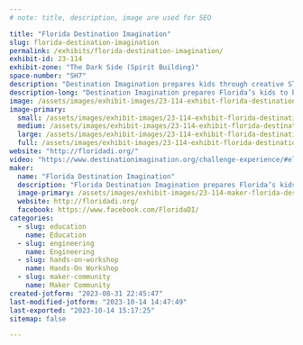 ```yaml
---
# note: title, description, image are used for SEO

title: "Florida Destination Imagination"
slug: florida-destination-imagination
permalink: /exhibits/florida-destination-imagination/
exhibit-id: 23-114
exhibit-zone: "The Dark Side (Spirit Building)"
space-number: "SH7"
description: "Destination Imagination prepares kids through creative STEAM challenges."
description-long: "Destination Imagination prepares Florida’s kids to be the innovators of the future by combining the arts, sciences, and technology with creativity, teamwork, and problem solving.  The annual team based challenges consists of technical, engineering, scientific, improvisation and more.    "
image: /assets/images/exhibit-images/23-114-exhibit-florida-destination-imagination-screenshot-2023-06-01-145339-large.png
image-primary: 
  small: /assets/images/exhibit-images/23-114-exhibit-florida-destination-imagination-screenshot-2023-06-01-145339-small.png
  medium: /assets/images/exhibit-images/23-114-exhibit-florida-destination-imagination-screenshot-2023-06-01-145339-medium.png
  large: /assets/images/exhibit-images/23-114-exhibit-florida-destination-imagination-screenshot-2023-06-01-145339-large.png
  full: /assets/images/exhibit-images/23-114-exhibit-florida-destination-imagination-screenshot-2023-06-01-145339-full.png
website: "http://floridadi.org/"
video: "https://www.destinationimagination.org/challenge-experience/#elementor-action%3Aaction%3Dpopup%3Aopen%26settings%3DeyJpZCI6Ijg2OTkiLCJ0b2dnbGUiOmZhbHNlfQ%3D%3D"
maker: 
  name: "Florida Destination Imagination"
  description: "Florida Destination Imagination prepares Florida’s kids to be the innovators of the future by combining the arts, sciences, and technology with creativity, teamwork, and problem solving.  We provide open-ended challenges that produce inventions that solves real life problems. "
  image-primary: /assets/images/exhibit-images/23-114-maker-florida-destination-imagination-screenshot-2023-06-01-150036-medium.png
  website: http://floridadi.org/
  facebook: https://www.facebook.com/FloridaDI/
categories: 
  - slug: education
    name: Education
  - slug: engineering
    name: Engineering
  - slug: hands-on-workshop
    name: Hands-On Workshop
  - slug: maker-community
    name: Maker Community
created-jotform: "2023-08-31 22:45:47"
last-modified-jotform: "2023-10-14 14:47:49"
last-exported: "2023-10-14 15:17:25"
sitemap: false

---
```

